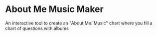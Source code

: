 # About Me Music Maker
An interactive tool to create an "About Me: Music" chart where you fill a chart of questions with albums
